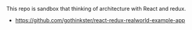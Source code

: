 This repo is sandbox that thinking of architecture with React and redux.

- https://github.com/gothinkster/react-redux-realworld-example-app
